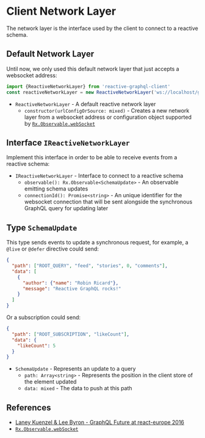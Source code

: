 # Client Network Layer

The network layer is the interface used by the client to connect to a reactive
schema.

## Default Network Layer

Until now, we only used this default network layer that just accepts a websocket
address:

```js
import {ReactiveNetworkLayer} from 'reactive-graphql-client'
const reactiveNetworkLayer = new ReactiveNetworkLayer('ws://localhost/graphql')
```

- `ReactiveNetworkLayer` - A default reactive network layer
  - `constructor(urlConfigOrSource: mixed)` - Creates a new network layer
    from a websocket address or configuration object supported by
    [`Rx.Observable.webSocket`][rx-ws]

## Interface `IReactiveNetworkLayer`

Implement this interface in order to be able to receive events from a reactive
schema:

- `IReactiveNetworkLayer` - Interface to connect to a reactive schema
  - `observable(): Rx.Observable<SchemaUpdate>` - An observable emitting
    schema updates
  - `connectionId(): Promise<string>` - An unique identifier for the
    websocket connection that will be sent alongside the synchronous GraphQL
    query for updating later

## Type `SchemaUpdate`

This type sends events to update a synchronous request, for example, a `@live`
or `@defer` directive could send:

```json
{
  "path": ["ROOT_QUERY", "feed", "stories", 0, "comments"],
  "data": [
    {
      "author": {"name": "Robin Ricard"},
      "message": "Reactive GraphQL rocks!"
    }
  ]
}
```

Or a subscription could send:

```json
{
  "path": ["ROOT_SUBSCRIPTION", "likeCount"],
  "data": {
    "likeCount": 5
  }
}
```

- `SchemaUpdate` - Represents an update to a query
  - `path: Array<string>` - Represents the position in the client store of
    the element updated
  - `data: mixed` - The data to push at this path


## References

- [Laney Kuenzel & Lee Byron - GraphQL Future at react-europe 2016](
  https://www.youtube.com/watch?v=ViXL0YQnioU)
- [`Rx.Observable.webSocket`][rx-ws]

[rx-ws]: http://reactivex.io/rxjs/class/es6/Observable.js~Observable.html#static-method-webSocket
